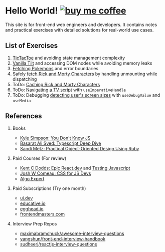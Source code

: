 # Hello World! [![buy me coffee](https://img.shields.io/badge/Buy%20me%20-coffee!-orange.svg?logo=buy-me-a-coffee&color=795548)](https://ko-fi.com/minimithi)

This site is for front-end web engineers and developers. It contains notes and practical exercises with detailed solutions for real-world use cases.

## List of Exercises

1.  [TicTacToe](/react/hooks/1) and avoiding state management complexity
2.  [Vanilla Tilt](/react/hooks/2) and accessing DOM nodes while avoiding memory leaks
3.  [Fetching Pokemons](/react/hooks/3) and error boundaries
4.  Safely [fetch Rick and Morty Characters](/react/advanced-hooks/1) by handling unmounting while dispatching
5.  ToDo: [Caching Rick and Morty Characters](/react/advanced-hooks/2)
6.  ToDo: [Navigating a TV script](/react/advanced-hooks/3) with `useImperativeHandle`
7.  ToDo: Debugging [detecting user's screen sizes](/react/advanced-hooks/4) with `useDebugValue` and `useMedia`

## References

1. Books

    - [Kyle Simpson: You Don't Know JS](https://github.com/getify/You-Dont-Know-JS)
    - [Basarat Ali Syed: Typescript Deep Dive](https://basarat.gitbook.io/typescript/)
    - [Sandi Metz: Practical Object-Oriented Design Using Ruby](https://www.poodr.com/)

2. Paid Courses (For review)

    - [Kent C Dodds: Epic React.dev](https://epicreact.dev/) and [Testing Javascript](https://testingjavascript.com/)
    - [Josh W Comeau: CSS for JS Devs](https://css-for-js.dev/)
    - [Algo Expert](https://www.algoexpert.io/)

3. Paid Subscriptions (Try one month)

    - [ui.dev](https://ui.dev/)
    - [educative.io](https://www.educative.io/)
    - [egghead.io](https://egghead.io/)
    - [frontendmasters.com](https://frontendmasters.com/)

4. Interview Prep Repos

    - [maximabramchuck/awesome-interview-questions](https://github.com/MaximAbramchuck/awesome-interview-questions#javascript)
    - [yangshun/front-end-interview-handbook](https://github.com/yangshun/front-end-interview-handbook)
    - [sudheerj/reactjs-interview-questions](https://github.com/sudheerj/reactjs-interview-questions)
